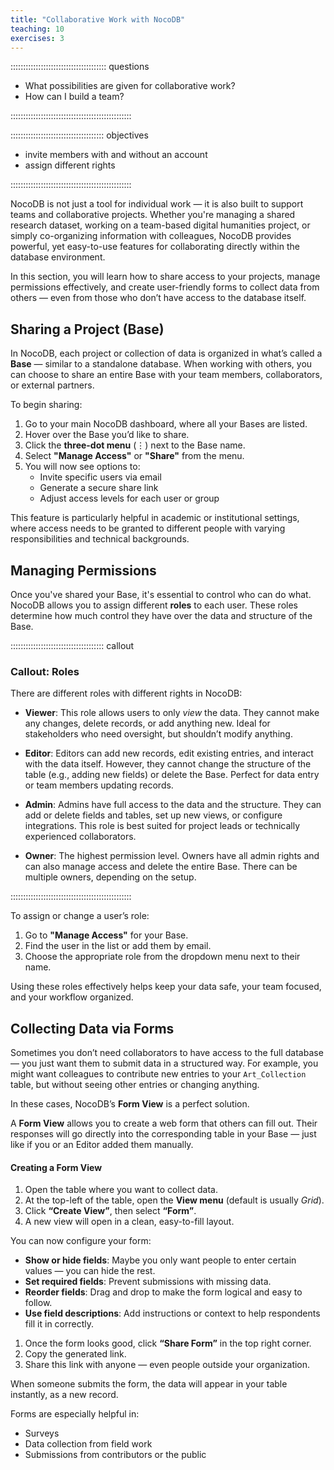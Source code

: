 ```yaml
---
title: "Collaborative Work with NocoDB"
teaching: 10
exercises: 3
---
```


:::::::::::::::::::::::::::::::::::::: questions

- What possibilities are given for collaborative work?
- How can I build a team?

::::::::::::::::::::::::::::::::::::::::::::::::

::::::::::::::::::::::::::::::::::::: objectives

- invite members with and without an account
- assign different rights

::::::::::::::::::::::::::::::::::::::::::::::::




NocoDB is not just a tool for individual work — it is also built to support teams and collaborative projects. Whether you're managing a shared research dataset, working on a team-based digital humanities project, or simply co-organizing information with colleagues, NocoDB provides powerful, yet easy-to-use features for collaborating directly within the database environment.

In this section, you will learn how to share access to your projects, manage permissions effectively, and create user-friendly forms to collect data from others — even from those who don’t have access to the database itself.



## Sharing a Project (Base)

In NocoDB, each project or collection of data is organized in what’s called a **Base** — similar to a standalone database. When working with others, you can choose to share an entire Base with your team members, collaborators, or external partners.

To begin sharing:

1. Go to your main NocoDB dashboard, where all your Bases are listed.
2. Hover over the Base you’d like to share.
3. Click the **three-dot menu** (⋮) next to the Base name.
4. Select **"Manage Access"** or **"Share"** from the menu.
5. You will now see options to:
   - Invite specific users via email
   - Generate a secure share link
   - Adjust access levels for each user or group

This feature is particularly helpful in academic or institutional settings, where access needs to be granted to different people with varying responsibilities and technical backgrounds.



## Managing Permissions

Once you've shared your Base, it's essential to control who can do what. NocoDB allows you to assign different **roles** to each user. These roles determine how much control they have over the data and structure of the Base.


::::::::::::::::::::::::::::::::::::: callout

### Callout: Roles

There are different roles with different rights in NocoDB:

- **Viewer**: This role allows users to only *view* the data. They cannot make any changes, delete records, or add anything new. Ideal for stakeholders who need oversight, but shouldn’t modify anything.
  
- **Editor**: Editors can add new records, edit existing entries, and interact with the data itself. However, they cannot change the structure of the table (e.g., adding new fields) or delete the Base. Perfect for data entry or team members updating records.

- **Admin**: Admins have full access to the data and the structure. They can add or delete fields and tables, set up new views, or configure integrations. This role is best suited for project leads or technically experienced collaborators.

- **Owner**: The highest permission level. Owners have all admin rights and can also manage access and delete the entire Base. There can be multiple owners, depending on the setup.

::::::::::::::::::::::::::::::::::::::::::::::::



To assign or change a user’s role:

1. Go to **"Manage Access"** for your Base.
2. Find the user in the list or add them by email.
3. Choose the appropriate role from the dropdown menu next to their name.

Using these roles effectively helps keep your data safe, your team focused, and your workflow organized.


## Collecting Data via Forms

Sometimes you don’t need collaborators to have access to the full database — you just want them to submit data in a structured way. For example, you might want colleagues to contribute new entries to your `Art_Collection` table, but without seeing other entries or changing anything.

In these cases, NocoDB’s **Form View** is a perfect solution.

A **Form View** allows you to create a web form that others can fill out. Their responses will go directly into the corresponding table in your Base — just like if you or an Editor added them manually.

#### Creating a Form View

1. Open the table where you want to collect data.
2. At the top-left of the table, open the **View menu** (default is usually *Grid*).
3. Click **“Create View”**, then select **“Form”**.
4. A new view will open in a clean, easy-to-fill layout.

You can now configure your form:

- **Show or hide fields**: Maybe you only want people to enter certain values — you can hide the rest.
- **Set required fields**: Prevent submissions with missing data.
- **Reorder fields**: Drag and drop to make the form logical and easy to follow.
- **Use field descriptions**: Add instructions or context to help respondents fill it in correctly.



1. Once the form looks good, click **“Share Form”** in the top right corner.
2. Copy the generated link.
3. Share this link with anyone — even people outside your organization.

When someone submits the form, the data will appear in your table instantly, as a new record.


Forms are especially helpful in:
- Surveys
- Data collection from field work
- Submissions from contributors or the public



